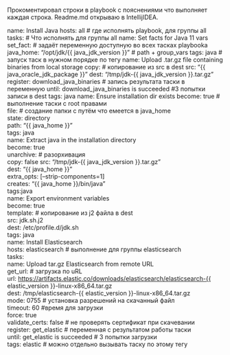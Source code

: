 Прокоментировал строки в playbook с пояснениями что выполняет каждая строка. Readme.md открываю в IntellijIDEA.

name: Install Java
    hosts: all # где исполнять playbook, для группы all
    tasks: # Что исполнять для группы all
        name: Set facts for Java 11 vars
        set_fact: # задаёт переменную доступную во всех тасках playbooka
        java_home: “/opt/jdk/{{ java_jdk_version }}” # path + group_vars
        tags: java # запуск таск в нужном порядке по тегу
        name: Upload .tar.gz file containing binaries from local storage
        copy: # копирование из src в dest
        src: “{{ java_oracle_jdk_package }}”
        dest: “/tmp/jdk-{{ java_jdk_version }}.tar.gz”
        register: download_java_binaries # запись результата таски в переменную
        until: download_java_binaries is succeeded #3 попытки записи в dest
        tags: java
        name: Ensure installation dir exists
        become: true # выполнение таски с root правами <br/>
        file: # создание папки с путём что емеется в java_home<br/>
        state: directory<br/>
        path: “{{ java_home }}”<br/>
        tags: java<br/>
        name: Extract java in the installation directory<br/>
        become: true<br/>
        unarchive: # разорхивация <br/>
        copy: false
        src: “/tmp/jdk-{{ java_jdk_version }}.tar.gz”<br/>
        dest: “{{ java_home }}”<br/>
        extra_opts: [–strip-components=1]<br/>
        creates: “{{ java_home }}/bin/java” <br/>
        tags:java<br/>
        name: Export environment variables<br/>
        become: true<br/>
        template: # копирование из j2 файла в dest<br/>
        src: jdk.sh.j2<br/>
        dest: /etc/profile.d/jdk.sh<br/>
        tags: java<br/>
    name: Install Elasticsearch <br/>
    hosts: elasticsearch # выполнение для группы elasticsearch<br/>
    tasks:<br/>
        name: Upload tar.gz Elasticsearch from remote URL<br/>
        get_url: # загрузка по uRL<br/>
        url: https://artifacts.elastic.co/downloads/elasticsearch/elasticsearch-{{ elastic_version }}-linux-x86_64.tar.gz<br/>
        dest: /tmp/elasticsearch-{{ elastic_version }}-linux-x86_64.tar.gz<br/>
        mode: 0755 # установка разрешений на скачанный файл<br/>
        timeout: 60 #время для загрузки<br/>
        force: true<br/>
        validate_certs: false # не проверять сертификат при скачевании<br/>
        register: get_elastic # переменная с результатом работы таски<br/>
        until: get_elastic is succeeded # 3 попытки загрузки<br/>
        tags: elastic # можно отдельно вызывать таску по этому тегу<br/>
